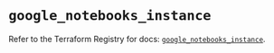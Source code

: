 # `google_notebooks_instance`

Refer to the Terraform Registry for docs: [`google_notebooks_instance`](https://registry.terraform.io/providers/hashicorp/google/6.27.0/docs/resources/notebooks_instance).
